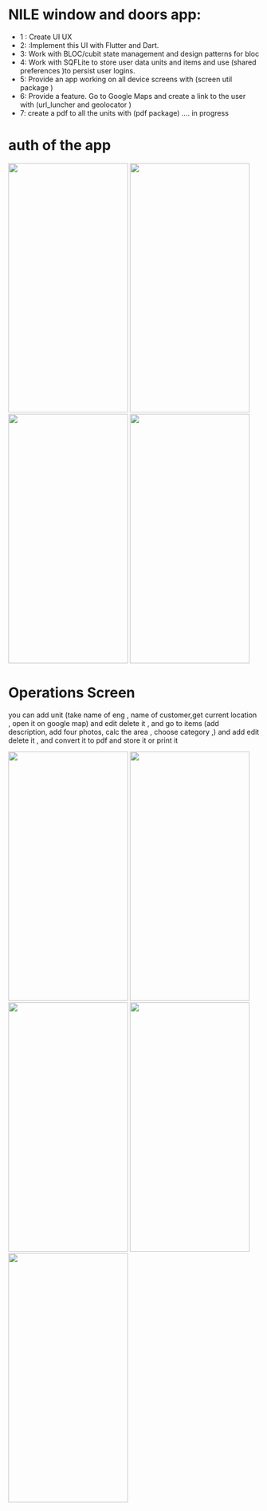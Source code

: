 # NILE window and doors app:
<ul>
<li >1 : Create UI UX 
<li >2: :Implement this UI with Flutter and Dart. 
<li >3: Work with BLOC/cubit state management and design patterns for bloc
<li >4: Work with SQFLite to store user data units and items and use (shared preferences )to persist user logins. 
<li >5: Provide an app working on all device screens with (screen util package )
<li >6: Provide a feature. Go to Google Maps and create a link to the user with (url_luncher and geolocator )
<li >7: create a  pdf to all the units with (pdf package) .... in progress 

</ul>
<h1>auth of the app</h1>

<p float="left">
 <img src="https://github.com/hamdy-farg/engineer_project/assets/85253967/59eac62c-ec82-4a1a-b030-39178f170b06" width=240 height= 500 >
 <img src="https://github.com/hamdy-farg/engineer_project/assets/85253967/26f7a90b-8560-4ac2-9f8c-b43ee6bbbcc3" width=240 height= 500 >
 <img src="https://github.com/hamdy-farg/engineer_project/assets/85253967/b2f0f4dd-4495-4560-86a4-460d947503c5" width=240 height= 500 >
 <img src="https://github.com/hamdy-farg/engineer_project/assets/85253967/b680cbbd-17c7-42e4-9f4f-7cecdfdea053" width=240 height= 500 >
</p>

<h1>Operations Screen </h1>
<p> you can add unit (take name of eng , name of customer,get current location , open it on google map) and edit delete it , and go to items (add description, add four photos, calc the area , choose category ,) and  add edit delete it , and convert it to pdf and store it or print it</p>
<p float="left">
 <img src="https://github.com/hamdy-farg/engineer_project/assets/85253967/578bb93c-6c4f-460f-91d8-0d94c1139f45" width=240 height= 500 >
 <img src="https://github.com/hamdy-farg/engineer_project/assets/85253967/355adf46-2703-450c-ac8d-50628adecc2d" width=240 height= 500 >
 <img src="https://github.com/hamdy-farg/engineer_project/assets/85253967/dcf21f26-f54a-48b2-ab37-5435d8c8a42d" width=240 height= 500 >
 <img src="https://github.com/hamdy-farg/engineer_project/assets/85253967/1b11e23c-8eaf-4b48-a7c7-7a5a64f89402" width=240 height= 500 >
  <img src="https://github.com/hamdy-farg/engineer_project/assets/85253967/54e37dab-ea01-4513-b704-4b3e3390aada" width=240 height= 500 >

</p>
